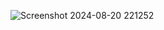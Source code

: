 ![Screenshot 2024-08-20 221252](https://github.com/user-attachments/assets/9c67ffe1-5c12-4962-aa82-268ba24c455d)
